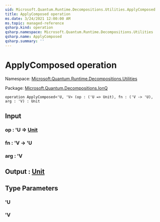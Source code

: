 ```yaml
---
uid: Microsoft.Quantum.Runtime.Decompositions.Utilities.ApplyComposed
title: ApplyComposed operation
ms.date: 3/24/2021 12:00:00 AM
ms.topic: managed-reference
qsharp.kind: operation
qsharp.namespace: Microsoft.Quantum.Runtime.Decompositions.Utilities
qsharp.name: ApplyComposed
qsharp.summary: ''
---
```


# ApplyComposed operation

Namespace: [Microsoft.Quantum.Runtime.Decompositions.Utilities](xref:Microsoft.Quantum.Runtime.Decompositions.Utilities)

Package: [Microsoft.Quantum.Decompositions.IonQ](https://nuget.org/packages/Microsoft.Quantum.Decompositions.IonQ)




```qsharp
operation ApplyComposed<'U, 'V> (op : ('U => Unit), fn : ('V -> 'U), arg : 'V) : Unit
```


## Input

### op : 'U => [Unit](xref:microsoft.quantum.lang-ref.unit) 




### fn : 'V -> 'U




### arg : 'V





## Output : [Unit](xref:microsoft.quantum.lang-ref.unit)



## Type Parameters

### 'U


### 'V

